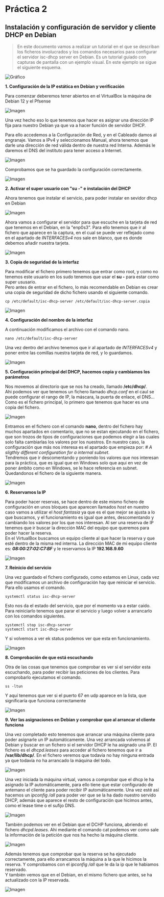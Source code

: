 # Práctica 2 

## Instalación y configuración de servidor y cliente DHCP en Debian 

>En este documento vamos a realizar un tutorial en el que se describan los ficheros involucrados y los comandos necesarios para configurar el servidor isc-dhcp server en Debian. Es un tutorial guiado con capturas de pantalla con un ejemplo visual. En este ejemplo se sigue el siguiente esquema.

![Gráfico](img/Grafico.png "Gráfico")


**1. Configuración de la IP estática en Debian y verificación**  

Para comenzar deberemos tener abiertos en el VirtualBox la máquina de Debian 12 y el Pfsense

![Imagen](img/Captura1.jpg "Imagen 1")

Una vez hecho eso lo que tenemos que hacer es asignar una dirección IP fija para nuestro Debian ya que va a hacer función de servidor DHCP.  

Para ello accedemos a la Configuración de Red, y en el Cableado damos al engranaje. Vamos a IPv4 y seleccionamos Manual, ahora tenemos que darle una dirección de red válida dentro de nuestra red Interna.
Además le daremos el DNS del instituto para tener acceso a Internet.

![Imagen](img/Captura2.jpg "Imagen 2")

Comprobamos que se ha guardado la configuración correctamente.

![Imagen](img/Captura3.jpg "Imagen 3")

**2. Activar el super usuario con "su -" e instalación del DHCP**

Ahora tenemos que instalar el servicio, para poder instalar en sevidor dhcp en Debian

![Imagen](img/Captura4.jpg "Imagen 4")

Ahora vamos a configurar el servidor para que escuche en la tarjeta de red que tenemos en el Debian, en la "enp0s3". Para ello tenemos que ir al fichero que aparece en la captura, en el cual se puede ver reflejado como en el apartado de *INTERFACESv4* nos sale en blanco, que es donde debemos añadir nuestra tarjeta.

![Imagen](img/Captura5.jpg "Imagen 5")

**3. Copia de seguridad de la interfaz**

Para modificar el fichero primero tenemos que entrar como root, y como no tenemos este usuario en los sudo tenemos que usar el **su -** para estar como super ususario.  
Pero antes de entrar en el fichero, lo más recomendable en Debian es crear una copia de seguridad de dicho fichero usando el siguiente comando.
```
cp /etc/default/isc-dhcp-server /etc/default/isc-dhcp-server.copia
```

![Imagen](img/Captura6.jpg "Imagen 6")

**4. Configuración del nombre de la interfaz**

A continuación modificamos el archivo con el comando nano.
```
nano /etc/default/isc-dhcp-server
```
Una vez dentro del archivo tenemos que ir al apartado de *INTERFACESv4* y poner entre las comillas nuestra tarjeta de red, y lo guardamos.

![Imagen](img/Captura7.jpg "Imagen 7")

**5. Configuración principal del DHCP, hacemos copia y cambiamos los parámetros**

Nos movemos al directorio que se nos ha creado, llamado **/etc/dhcp/**.  
Ahi podemos ver que tenemos un fichero llamado *dhcp.conf* en el caul se puede configurar el rango de IP, la máscara, la puerta de enlace, el DNS...  
Como es el fichero principal, lo primero que tenemos que hacer es una copia del fichero.

![Imagen](img/Captura8.jpg "Imagen 8")

Entramos en el fichero con el comando **nano**, dentro del fichero hay muchos apartados en comentario, que no se estan ejecutando en el fichero, que son trozos de tipos de configuraciones que podemos elegir a las cuales solo falta cambiarlas los valores por los nuestros. En nuestro caso, la configuración que más nos interesa es el apartado que empieza por: *# A sligthly different configuration for a internal subnet*.  
Tendremos que ir descomentando y poniendo los valores que nos interesan para la práctica, que es igual que en Windows solo que aqui en vez de poner ámbito como en Windows, se le hace referencia en subnet. Quedandonos el fichero de la siguiente manera.

![Imagen](img/Captura9.jpg "Imagen 9")

**6. Reservamos la IP**

Para poder hacer reservas, se hace dentro de este mismo fichero de configuración en unos bloques que aparecen llamados *host* en nuestro caso vamos a utilizar el *host fantasia* ya que es el que mejor se ajusta a lo que buscamos, y el funcionamiento es igual que antes, descomentando y cambiando los valores por los que nos interesan. Al ser una reserva de IP tenemos que ir buscar la dirección MAC del equipo que queremos para poder hacer la reserva.  
En el VirtualBox buscamos un equipo cliente al que hacer la reserva y que esté dentro de la misma red interna. La dirección MAC de mi equipo cliente es: ***08:00:27:02:C7:BF*** y le reservamos la IP **192.168.9.60**

![Imagen](img/Captura10.jpg "Imagen 10")

**7. Reinicio del servicio**

Una vez guardado el fichero configurado, como estamos en Linux, cada vez que modificamos un archivo de configuración hay que reiniciar el servicio. Para ello usamos el comando.  
```
systemctl status isc-dhcp-server
```  
Esto nos da el estado del servicio, que por el momento va a estar caido. Para reiniciarlo tenemos que parar el servicio y luego volver a arrancarlo con los comandos siguientes.  
```
systemctl stop isc-dhcp-server
systemctl start isc-dhcp-server
```
Y si volvemos a ver ek status podemos ver que esta en funcionamiento.

![Imagen](img/Captura11.jpg "Imagen 11")

**8. Comprobación de que está escuchando**

Otra de las cosas que tenemos que comprobar es ver si el servidor esta escuchando, para poder recibir las peticiones de los clientes. Para comprobarlo ejecutamos el comando.
```
ss -ltun
```
Y aquí tenemos que ver si el puerto 67 en udp aparece en la lista, que significaría que funciona correctamente

![Imagen](img/Captura12.jpg "Imagen 12")

**9. Ver las asignaciones en Debian y comprobar que al arrancar el cliente funciona**

Una vez completado esto tenemos que arrancar una máquina cliente para poder asignarle un IP automáticamente. Una vez arrancada volvemos al Debian y buscar en un fichero si el servidor DHCP le ha asignado una IP. El fichero es el *dhcpd.leases* para acceder al fichero tenemos que ir a **/var/lib/dhcp/**. En el fichero veremos que todavía no hay ninguna entrada ya que todavía no ha arrancado la máquina del todo.

![Imagen](img/Captura13.jpg "Imagen 13")

Una vez iniciada la máquina virtual, vamos a comprobar que el dhcp le ha asignado la IP automáticamente, para ello tiene que estar configurado de antemano el cliente para poder recibir IP automáticamente. Una vez esté así hacemos un *ipconfig /all* para poder ver que se la ha dado nuestro servido DHCP, además que aparece el resto de configuración que hicimos antes, como el lease time o el sufijo DNS.

![Imagen](img/Captura14.jpg "Imagen 14")

También podemos ver en el Debian que el DCHP funciona, abriendo el fichero *dhcpd.leases*. Ahi mediante el comando cat podemos ver como sale la información de la petición que nos ha hecho la máquina cliente.

![Imagen](img/Captura15.jpg "Imagen 15")

Además tenemos que comprobar que la reserva se ha ejecutado correctamente, para ello arrancamos la máquina a la que le hicimos la reserva. Y comprobamos con el *ipconfig /all* que le da la ip que le habiamos reservado.  
Y también vemos que en el Debian, en el mismo fichero que antes, se ha actualizado con la IP reservada.

![Imagen](img/Captura16.jpg "Imagen 16")